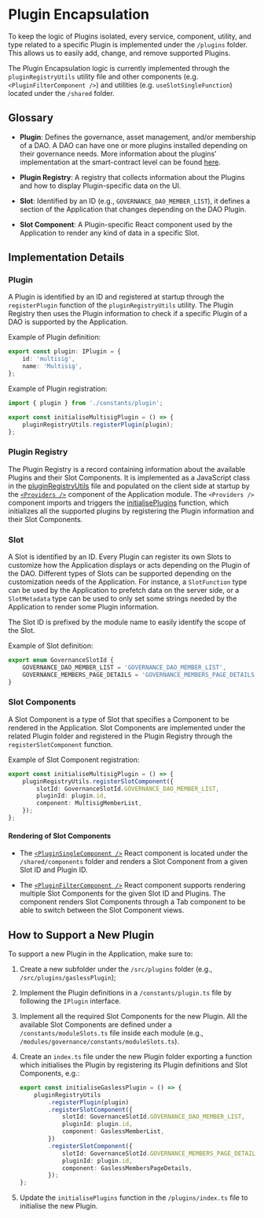 # Plugin Encapsulation

To keep the logic of Plugins isolated, every service, component, utility, and type related to a specific Plugin is
implemented under the `/plugins` folder. This allows us to easily add, change, and remove supported Plugins.

The Plugin Encapsulation logic is currently implemented through the `pluginRegistryUtils` utility file and other
components (e.g. `<PluginFilterComponent />`) and utilities (e.g. `useSlotSingleFunction`) located under the `/shared`
folder.

## Glossary

- **Plugin**: Defines the governance, asset management, and/or membership of a DAO. A DAO can have one or more plugins
  installed depending on their governance needs. More information about the plugins' implementation at the
  smart-contract level can be found [here](https://devs.aragon.org/osx/how-it-works/core/plugins/).

- **Plugin Registry**: A registry that collects information about the Plugins and how to display Plugin-specific data on
  the UI.

- **Slot**: Identified by an ID (e.g., `GOVERNANCE_DAO_MEMBER_LIST`), it defines a section of the Application that
  changes depending on the DAO Plugin.

- **Slot Component**: A Plugin-specific React component used by the Application to render any kind of data in a specific
  Slot.

## Implementation Details

### Plugin

A Plugin is identified by an ID and registered at startup through the `registerPlugin` function of the
`pluginRegistryUtils` utility. The Plugin Registry then uses the Plugin information to check if a specific Plugin of a
DAO is supported by the Application.

Example of Plugin definition:

```typescript
export const plugin: IPlugin = {
    id: 'multisig',
    name: 'Multisig',
};
```

Example of Plugin registration:

```typescript
import { plugin } from './constants/plugin';

export const initialiseMultisigPlugin = () => {
    pluginRegistryUtils.registerPlugin(plugin);
};
```

### Plugin Registry

The Plugin Registry is a record containing information about the available Plugins and their Slot Components. It is
implemented as a JavaScript class in the
[pluginRegistryUtils](https://github.com/aragon/app/blob/develop/src/shared/utils/pluginRegistryUtils/pluginRegistryUtils.ts)
file and populated on the client side at startup by the
[`<Providers />`](https://github.com/aragon/app/blob/develop/src/modules/application/components/providers/providers.tsx)
component of the Application module. The `<Providers />` component imports and triggers the
[initialisePlugins](https://github.com/aragon/app/blob/develop/src/plugins/index.ts) function, which initializes all the
supported plugins by registering the Plugin information and their Slot Components.

### Slot

A Slot is identified by an ID. Every Plugin can register its own Slots to customize how the Application displays or acts
depending on the Plugin of the DAO. Different types of Slots can be supported depending on the customization needs of
the Application. For instance, a `SlotFunction` type can be used by the Application to prefetch data on the server side,
or a `SlotMetadata` type can be used to only set some strings needed by the Application to render some Plugin
information.

The Slot ID is prefixed by the module name to easily identify the scope of the Slot.

Example of Slot definition:

```typescript
export enum GovernanceSlotId {
    GOVERNANCE_DAO_MEMBER_LIST = 'GOVERNANCE_DAO_MEMBER_LIST',
    GOVERNANCE_MEMBERS_PAGE_DETAILS = 'GOVERNANCE_MEMBERS_PAGE_DETAILS',
}
```

### Slot Components

A Slot Component is a type of Slot that specifies a Component to be rendered in the Application. Slot Components are
implemented under the related Plugin folder and registered in the Plugin Registry through the `registerSlotComponent`
function.

Example of Slot Component registration:

```typescript
export const initialiseMultisigPlugin = () => {
    pluginRegistryUtils.registerSlotComponent({
        slotId: GovernanceSlotId.GOVERNANCE_DAO_MEMBER_LIST,
        pluginId: plugin.id,
        component: MultisigMemberList,
    });
};
```

#### Rendering of Slot Components

- The
  [`<PluginSingleComponent />`](https://github.com/aragon/app/tree/develop/src/shared/components/pluginSingleComponent)
  React component is located under the `/shared/components` folder and renders a Slot Component from a given Slot ID and
  Plugin ID.

- The
  [`<PluginFilterComponent />`](https://github.com/aragon/app/tree/develop/src/shared/components/PluginFilterComponent)
  React component supports rendering multiple Slot Components for the given Slot ID and Plugins. The component renders
  Slot Components through a Tab component to be able to switch between the Slot Component views.

## How to Support a New Plugin

To support a new Plugin in the Application, make sure to:

1.  Create a new subfolder under the `/src/plugins` folder (e.g., `/src/plugins/gaslessPlugin`);

2.  Implement the Plugin definitions in a `/constants/plugin.ts` file by following the `IPlugin` interface.

3.  Implement all the required Slot Components for the new Plugin. All the available Slot Components are defined under a
    `/constants/moduleSlots.ts` file inside each module (e.g., `/modules/governance/constants/moduleSlots.ts`).

4.  Create an `index.ts` file under the new Plugin folder exporting a function which initialises the Plugin by
    registering its Plugin definitions and Slot Components, e.g.:

    ```typescript
    export const initialiseGaslessPlugin = () => {
        pluginRegistryUtils
            .registerPlugin(plugin)
            .registerSlotComponent({
                slotId: GovernanceSlotId.GOVERNANCE_DAO_MEMBER_LIST,
                pluginId: plugin.id,
                component: GaslessMemberList,
            })
            .registerSlotComponent({
                slotId: GovernanceSlotId.GOVERNANCE_MEMBERS_PAGE_DETAILS,
                pluginId: plugin.id,
                component: GaslessMembersPageDetails,
            });
    };
    ```

5.  Update the `initialisePlugins` function in the `/plugins/index.ts` file to initialise the new Plugin.
